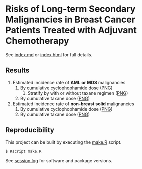 # Risks of Long-term Secondary Malignancies in Breast Cancer Patients Treated with Adjuvant Chemotherapy

See [index.md](index.md) or [index.html](index.html) for full details.

## Results

1. Estimated incidence rate of **AML or MDS** malignancies
    1. By cumulative cyclophophamide dose ([PNG](AMLorMDS_Cyclophosphamide.png))
        1. Stratify by with or without taxane regimen ([PNG](AMLorMDS_Cyclophosphamide_byTaxane.png))
    1. By cumulative taxane dose ([PNG](AMLorMDS_Taxane.png))
1. Estimated incidence rate of **non-breast solid** malignancies
    1. By cumulative cyclophophamide dose ([PNG](NonBreastSolid_Cyclophosphamide.png))
    1. By cumulative taxane dose ([PNG](NonBreastSolid_Taxane.png))


## Reproducibility

This project can be built by executing the [make.R](make.R) script.

```
$ Rscript make.R
```

See [session.log](session.log) for software and package versions.
